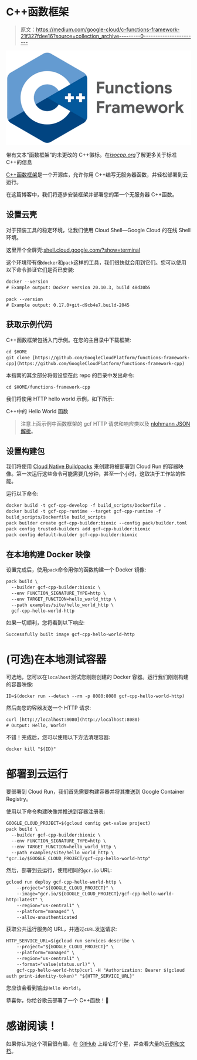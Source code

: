 # C++函数框架

> 原文：<https://medium.com/google-cloud/c-functions-framework-21f327fdee16?source=collection_archive---------0----------------------->

![](img/e2463a0e81e00f53c477b0ce2c8c188a.png)

带有文本“函数框架”的未更改的 C++徽标。在[*isocpp.org*](http://isocpp.org)了解更多关于标准 C++的信息

[C++函数框架](https://github.com/GoogleCloudPlatform/functions-framework-cpp)是一个开源库，允许你用 C++编写无服务器函数，并轻松部署到云运行。

在这篇博客中，我们将逐步安装框架并部署您的第一个无服务器 C++函数。

## 设置云壳

对于预装工具的稳定环境，让我们使用 Cloud Shell—Google Cloud 的在线 Shell 环境。

这里开个全屏壳:[shell.cloud.google.com/?show=terminal](http://shell.cloud.google.com/?show=terminal)

这个环境带有像`docker`和`pack`这样的工具，我们很快就会用到它们。您可以使用以下命令验证它们是否已安装:

```
docker --version
# Example output: Docker version 20.10.3, build 48d30b5

pack --version
# Example output: 0.17.0+git-d9cb4e7.build-2045
```

## 获取示例代码

C++函数框架包括入门示例。在您的主目录中下载框架:

```
cd $HOME
git clone [https://github.com/GoogleCloudPlatform/functions-framework-cpp](https://github.com/GoogleCloudPlatform/functions-framework-cpp)
```

本指南的其余部分将假设您在此 repo 的目录中发出命令:

```
cd $HOME/functions-framework-cpp
```

我们将使用 HTTP hello world 示例，如下所示:

C++中的 Hello World 函数

> 注意上面示例中函数框架的 gcf HTTP 请求和响应类以及 [nlohmann JSON 解析](https://github.com/nlohmann/json)。

## 设置构建包

我们将使用 [Cloud Native Buildpacks](https://buildpacks.io/) 来创建将被部署到 Cloud Run 的容器映像。第一次运行这些命令可能需要几分钟，甚至一个小时，这取决于工作站的性能。

运行以下命令:

```
docker build -t gcf-cpp-develop -f build_scripts/Dockerfile .
docker build -t gcf-cpp-runtime --target gcf-cpp-runtime -f build_scripts/Dockerfile build_scripts
pack builder create gcf-cpp-builder:bionic --config pack/builder.toml
pack config trusted-builders add gcf-cpp-builder:bionic
pack config default-builder gcf-cpp-builder:bionic
```

## 在本地构建 Docker 映像

设置完成后，使用`pack`命令用你的函数构建一个 Docker 镜像:

```
pack build \
  --builder gcf-cpp-builder:bionic \
  --env FUNCTION_SIGNATURE_TYPE=http \
  --env TARGET_FUNCTION=hello_world_http \
  --path examples/site/hello_world_http \
  gcf-cpp-hello-world-http
```

如果一切顺利，您将看到以下响应:

```
Successfully built image gcf-cpp-hello-world-http
```

# (可选)在本地测试容器

可选地，您可以在`localhost`测试您刚刚创建的 Docker 容器。运行我们刚刚构建的容器映像:

```
ID=$(docker run --detach --rm -p 8080:8080 gcf-cpp-hello-world-http)
```

然后向您的容器发送一个 HTTP 请求:

```
curl [http://localhost:8080](http://localhost:8080)
# Output: Hello, World!
```

不错！完成后，您可以使用以下方法清理容器:

```
docker kill "${ID}"
```

# 部署到云运行

要部署到 Cloud Run，我们首先需要构建容器并将其推送到 Google Container Registry。

使用以下命令构建映像并推送到容器注册表:

```
GOOGLE_CLOUD_PROJECT=$(gcloud config get-value project)
pack build \
  --builder gcf-cpp-builder:bionic \
  --env FUNCTION_SIGNATURE_TYPE=http \
  --env TARGET_FUNCTION=hello_world_http \
  --path examples/site/hello_world_http \
"gcr.io/$GOOGLE_CLOUD_PROJECT/gcf-cpp-hello-world-http"
```

然后，部署到云运行，使用相同的`gcr.io` URL:

```
gcloud run deploy gcf-cpp-hello-world-http \
    --project="${GOOGLE_CLOUD_PROJECT}" \
    --image="gcr.io/${GOOGLE_CLOUD_PROJECT}/gcf-cpp-hello-world-http:latest" \
    --region="us-central1" \
    --platform="managed" \
    --allow-unauthenticated
```

获取公共运行服务的 URL，并通过`cURL`发送请求:

```
HTTP_SERVICE_URL=$(gcloud run services describe \
    --project="${GOOGLE_CLOUD_PROJECT}" \
    --platform="managed" \
    --region="us-central1" \
    --format="value(status.url)" \
    gcf-cpp-hello-world-http)curl -H "Authorization: Bearer $(gcloud auth print-identity-token)" "${HTTP_SERVICE_URL}"
```

您应该会看到输出`Hello World!`。

恭喜你，你给谷歌云部署了一个 C++函数！🎉

# 感谢阅读！

如果你认为这个项目很有趣，在 [GitHub](https://github.com/GoogleCloudPlatform/functions-framework-cpp) 上给它打个星，并查看大量的[示例和文档](https://github.com/GoogleCloudPlatform/functions-framework-cpp/tree/main/examples)。
